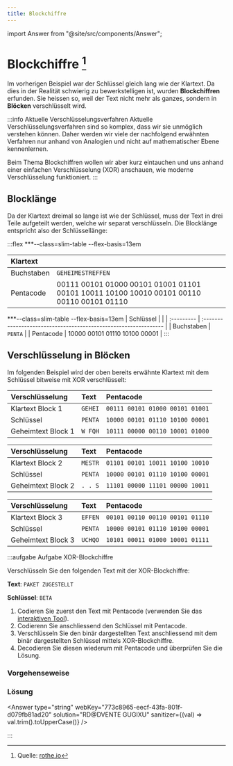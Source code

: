 ```yaml
---
title: Blockchiffre
---
```


import Answer from "@site/src/components/Answer";

# Blockchiffre [^1]

Im vorherigen Beispiel war der Schlüssel gleich lang wie der Klartext. Da dies in der Realität schwierig zu bewerkstelligen ist, wurden **Blockchiffren** erfunden. Sie heissen so, weil der Text nicht mehr als ganzes, sondern in **Blöcken** verschlüsselt wird.

:::info Aktuelle Verschlüsselungsverfahren
Aktuelle Verschlüsselungsverfahren sind so komplex, dass wir sie unmöglich verstehen können. Daher werden wir viele der nachfolgend erwähnten Verfahren nur anhand von Analogien und nicht auf mathematischer Ebene kennenlernen.

Beim Thema Blockchiffren wollen wir aber kurz eintauchen und uns anhand einer einfachen Verschlüsselung (XOR) anschauen, wie moderne Verschlüsselung funktioniert.
:::

## Blocklänge
Da der Klartext dreimal so lange ist wie der Schlüssel, muss der Text in drei Teile aufgeteilt werden, welche wir separat verschlüsseln. Die Blocklänge entspricht also der Schlüssellänge:

:::flex
***--class=slim-table --flex-basis=13em

| Klartext   |                                                                                                                              |
| :--------- | :--------------------------------------------------------------------------------------------------------------------------- |
| Buchstaben | `GEHEIMESTREFFEN`                                                                                                            |
| Pentacode  | <span className="monospace">00111 00101 01000 00101 01001 01101 00101 10011 10100 10010 00101 00110 00110 00101 01110</span> |

***--class=slim-table --flex-basis=13em
| Schlüssel  |                                                                  |
| :--------- | :--------------------------------------------------------------- |
| Buchstaben | `PENTA`                                                          |
| Pentacode  | <span className="monospace">10000 00101 01110 10100 00001</span> |
:::


## Verschlüsselung in Blöcken
Im folgenden Beispiel wird der oben bereits erwähnte Klartext mit dem Schlüssel bitweise mit XOR verschlüsselt:

<div className="slim-table">

| Verschlüsselung    | Text    | Pentacode                       |
| :----------------- | :------ | :------------------------------ |
| Klartext Block 1   | `GEHEI` | `00111 00101 01000 00101 01001` |
| Schlüssel          | `PENTA` | `10000 00101 01110 10100 00001` |
| Geheimtext Block 1 | `W FQH` | `10111 00000 00110 10001 01000` |

| Verschlüsselung    | Text    | Pentacode                       |
| :----------------- | :------ | :------------------------------ |
| Klartext Block 2   | `MESTR` | `01101 00101 10011 10100 10010` |
| Schlüssel          | `PENTA` | `10000 00101 01110 10100 00001` |
| Geheimtext Block 2 | `. . S` | `11101 00000 11101 00000 10011` |

| Verschlüsselung    | Text    | Pentacode                       |
| :----------------- | :------ | :------------------------------ |
| Klartext Block 3   | `EFFEN` | `00101 00110 00110 00101 01110` |
| Schlüssel          | `PENTA` | `10000 00101 01110 10100 00001` |
| Geheimtext Block 3 | `UCHQO` | `10101 00011 01000 10001 01111` |

</div>


:::aufgabe Aufgabe XOR-Blockchiffre

Verschlüsseln Sie den folgenden Text mit der XOR-Blockchiffre:

**Text**: `PAKET ZUGESTELLT`

**Schlüssel**: `BETA`

1. Codieren Sie zuerst den Text mit Pentacode (verwenden Sie das [interaktiven Tool](02-codierung.md#pentacode)).
2. Codierenn Sie anschliessend den Schlüssel mit Pentacode.
3. Verschlüsseln Sie den binär dargestellten Text anschliessend mit dem binär dargestellten Schlüssel mittels XOR-Blockchiffre.
4. Decodieren Sie diesen wiederum mit Pentacode und überprüfen Sie die Lösung.

### Vorgehenseweise

<Answer type="text" webKey="3bce79ec-5813-4d29-a7c5-3fec156bd472" />

### Lösung

<Answer type="string" webKey="773c8965-eecf-43fa-801f-d079fb81ad20" solution="RD@DVENTE GUGIXU" sanitizer={(val) => val.trim().toUpperCase()} />


:::

[^1]: Quelle: [rothe.io](https://rothe.io/?b=crypto&p=894637)
